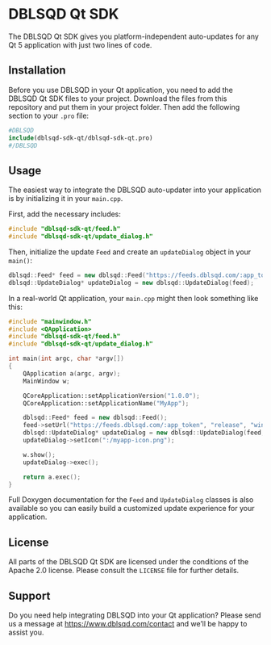 # DBLSQD Qt SDK

The DBLSQD Qt SDK gives you platform-independent auto-updates for any Qt 5
application with just two lines of code.

## Installation
Before you use DBLSQD in your Qt application, you need to add the
DBLSQD Qt SDK files to your project. Download the files from this repository
and put them in your project folder. Then add the following section to your
`.pro` file:

```makefile
#DBLSQD
include(dblsqd-sdk-qt/dblsqd-sdk-qt.pro)
#/DBLSQD
```

## Usage
The easiest way to integrate the DBLSQD auto-updater into your application is
by initializing it in your `main.cpp`.

First, add the necessary includes:
```cpp
#include "dblsqd-sdk-qt/feed.h"
#include "dblsqd-sdk-qt/update_dialog.h"
```

Then, initialize the update `Feed` and create an `updateDialog` object in
your `main()`:
```cpp
dblsqd::Feed* feed = new dblsqd::Feed("https://feeds.dblsqd.com/:app_token");
dblsqd::UpdateDialog* updateDialog = new dblsqd::UpdateDialog(feed);
```

In a real-world Qt application, your `main.cpp` might then look something like
this:
```cpp
#include "mainwindow.h"
#include <QApplication>
#include "dblsqd-sdk-qt/feed.h"
#include "dblsqd-sdk-qt/update_dialog.h"

int main(int argc, char *argv[])
{
    QApplication a(argc, argv);
    MainWindow w;

    QCoreApplication::setApplicationVersion("1.0.0");
    QCoreApplication::setApplicationName("MyApp");

    dblsqd::Feed* feed = new dblsqd::Feed();
    feed->setUrl("https://feeds.dblsqd.com/:app_token", "release", "win", "x86");
    dblsqd::UpdateDialog* updateDialog = new dblsqd::UpdateDialog(feed, dblsqd::UpdateDialog::Type::OnUpdateAvailable, &w);
    updateDialog->setIcon(":/myapp-icon.png");

    w.show();
    updateDialog->exec();

    return a.exec();
}
```

Full Doxygen documentation for the `Feed` and `UpdateDialog` classes is also
available so you can easily build a customized update experience for your
application.


## License
All parts of the DBLSQD Qt SDK are licensed under the conditions of the
Apache 2.0 license. Please consult the `LICENSE` file for further
details.

## Support
Do you need help integrating DBLSQD into your Qt application?
Please send us a message at https://www.dblsqd.com/contact and we’ll be happy
to assist you.

